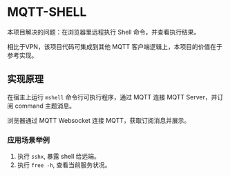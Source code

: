 # MQTT-SHELL
本项目解决的问题：在浏览器里远程执行 Shell 命令，并查看执行结果。

相比于VPN，该项目代码可集成到其他 MQTT 客户端逻辑上，本项目的价值在于参考实现。

## 实现原理

在宿主上运行 `mshell` 命令行可执行程序，通过 MQTT 连接 MQTT Server，并订阅 command 主题消息。

浏览器通过 MQTT Websocket 连接 MQTT，获取订阅消息并展示。


### 应用场景举例
1. 执行 `sshx`, 暴露 shell 给远端。
2. 执行 `free -h`, 查看当前服务状况。
